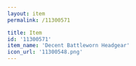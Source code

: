 ```yaml
---
layout: item
permalink: /11300571

title: Item
id: '11300571'
item_name: 'Decent Battleworn Headgear'
icon_url: '11300548.png'
---
```

